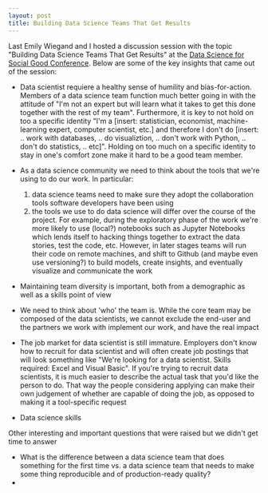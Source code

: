 ```yaml
---
layout: post
title: Building Data Science Teams That Get Results
---
```


Last Emily Wiegand and I hosted a discussion session with the topic "Building Data Science Teams That Get Results" at the [Data Science for Social Good Conference](https://dssg.uchicago.edu/data-science-for-social-good-conference/). Below are some of the key insights that came out of the session:

- Data scientist requiere a healthy sense of humility and bias-for-action. Members of a data science team function much better going in with the attitude of "I'm not an expert but will learn what it takes to get this done together with the rest of my team". Furthermore, it is key to not hold on too a specific identity "I'm a [insert: statistician, economist, machine-learning expert, computer scientist, etc.] and therefore I don't do [insert: .. work with databases, .. do visualiztion, .. don't work with Python, .. don't do statistics, .. etc]". Holding on too much on a specific identity to stay in one's comfort zone make it hard to be a good team member.  

- As a data science community we need to think about the tools that we're using to do our work. In particular:
  1. data science teams need to make sure they adopt the collaboration tools software developers have been using
  2. the tools we use to do data science will differ over the course of the project. For example, during the exploratory phase of the work we're more likely to use (local?) notebooks such as Jupyter Notebooks which lends itself to hacking things together to extract the data stories, test the code, etc. However, in later stages teams will run their code on remote machines, and shift to Github (and maybe even use versioning?) to build models, create insights, and eventually visualize and communicate the work

- Maintaining team diversity is important, both from a demographic as well as a skills point of view

- We need to think about 'who' the team is. While the core team may be composed of the data scientists, we cannot exclude the end-user and the partners we work with implement our work, and have the real impact

- The job market for data scientist is still immature. Employers don't know how to recruit for data scientist and will often create job postings that will look something like "We're looking for a data scientist. Skills required: Excel and Visual Basic". If you're trying to recruit data scientists, it is much easier to describe the actual task that you'd like the person to do. That way the people considering applying can make their own judgement of whether are capable of doing the job, as opposed to making it a tool-specific request

- Data science skills 

Other interesting and important questions that were raised but we didn't get time to answer
- What is the difference between a data science team that does something for the first time vs. a data science team that needs to make some thing reproducible and of production-ready quality?
-   


